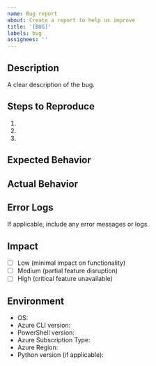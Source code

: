 ```yaml
---
name: Bug report
about: Create a report to help us improve
title: '[BUG]'
labels: bug
assignees: ''
---
```


## Description
A clear description of the bug.

## Steps to Reproduce
1. 
2. 
3. 

## Expected Behavior

## Actual Behavior

## Error Logs
If applicable, include any error messages or logs.

## Impact
- [ ] Low (minimal impact on functionality)
- [ ] Medium (partial feature disruption)
- [ ] High (critical feature unavailable)

## Environment
- OS:
- Azure CLI version:
- PowerShell version:
- Azure Subscription Type:
- Azure Region:
- Python version (if applicable):

